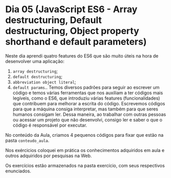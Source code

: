 # Dia 05 (JavaScript ES6 - Array destructuring, Default destructuring, Object property shorthand e default parameters)

Neste dia aprendi quatro features do ES6 que são muito úteis na hora de desenvolver uma aplicação:
1. `array destructuring`;
2. `default destructuring`;
3. `abbreviation object literal`;
4. `default params`..
Temos diversos padrões para seguir ao escrever um código e temos várias ferramentas que nos auxiliam a ter códigos mais legíveis, como o ES6, que introduziu várias features (funcionalidades) que contribuem para melhorar a escrita do código. Escrevemos códigos para que a máquina consiga interpretar, mas também para que seres humanos consigam ler. Dessa maneira, ao trabalhar com outras pessoas ou acessar um projeto que não desenvolvi, consigo ler e saber o que o código é responsável por executar.

No conteúdo da Aula, criamos 4 pequenos códigos para fixar que estão na pasta `conteudo_aula`.

Nos exércicios coloquei em prática os conhecimentos adquiridos em aula e outros adquiridos por pesquisas na Web.

Os exercícios estão armazenados na pasta exercício, com seus respectivos enunciados.